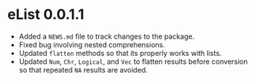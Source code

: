 # eList 0.0.1.1

* Added a `NEWS.md` file to track changes to the package.
* Fixed bug involving nested comprehensions.
* Updated `flatten` methods so that its properly works with lists.
* Updated `Num`, `Chr`, `Logical`, and `Vec` to flatten results before conversion so that repeated `NA` results are avoided.

